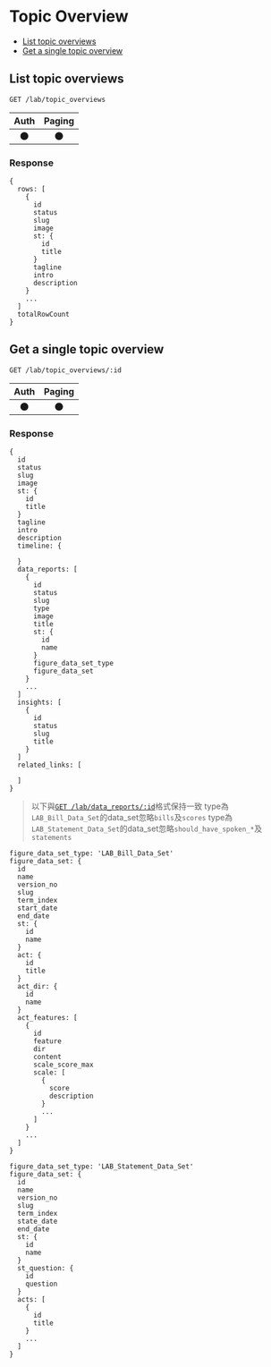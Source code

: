 # Topic Overview

- [List topic overviews](#list-topic-overviews)
- [Get a single topic overview](#get-a-single-topic-overview)

## List topic overviews
```
GET /lab/topic_overviews
```

| Auth | Paging |
| :---: | :---: |
| 🌑 | 🌑 |

### Response
```
{
  rows: [
    {
      id
      status
      slug
      image
      st: {
        id
        title
      }
      tagline
      intro
      description
    }
    ...
  ]
  totalRowCount
}
```

## Get a single topic overview
```
GET /lab/topic_overviews/:id
```

| Auth | Paging |
| :---: | :---: |
| 🌑 | 🌑 |

### Response
```
{
  id
  status
  slug
  image
  st: {
    id
    title
  }
  tagline
  intro
  description
  timeline: {

  }
  data_reports: [
    {
      id
      status
      slug
      type
      image
      title
      st: {
        id
        name
      }
      figure_data_set_type
      figure_data_set
    }
    ...
  ]
  insights: [
    {
      id
      status
      slug
      title
    }
  ]
  related_links: [

  ]
}
```

> 以下與[`GET /lab/data_reports/:id`](./data_reports#get-a-single-data-report)格式保持一致
> type為`LAB_Bill_Data_Set`的data_set忽略`bills`及`scores`
> type為`LAB_Statement_Data_Set`的data_set忽略`should_have_spoken_*`及`statements`

```
figure_data_set_type: 'LAB_Bill_Data_Set'
figure_data_set: {
  id
  name
  version_no
  slug
  term_index
  start_date
  end_date
  st: {
    id
    name
  }
  act: {
    id
    title
  }
  act_dir: {
    id
    name
  }
  act_features: [
    {
      id
      feature
      dir
      content
      scale_score_max
      scale: [
        {
          score
          description
        }
        ...
      ]
    }
    ...
  ]
}
```

```
figure_data_set_type: 'LAB_Statement_Data_Set'
figure_data_set: {
  id
  name
  version_no
  slug
  term_index
  state_date
  end_date
  st: {
    id
    name
  }
  st_question: {
    id
    question
  }
  acts: [
    {
      id
      title
    }
    ...
  ]
}
```
